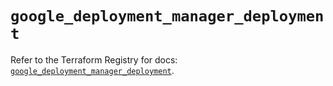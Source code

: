 # `google_deployment_manager_deployment`

Refer to the Terraform Registry for docs: [`google_deployment_manager_deployment`](https://registry.terraform.io/providers/hashicorp/google/6.31.0/docs/resources/deployment_manager_deployment).
